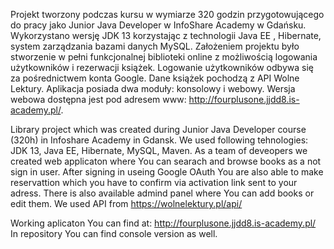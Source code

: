 Projekt tworzony podczas kursu w wymiarze 320 godzin przygotowującego do pracy jako Junior Java Developer w InfoShare Academy w Gdańsku. Wykorzystano wersję JDK 13 korzystając z technologii Java EE , Hibernate, system zarządzania bazami danych MySQL.
Założeniem projektu było stworzenie w pełni funkcjonalnej biblioteki online z możliwością logowania użytkowników i rezerwacji książek. Logowanie użytkowników odbywa się za pośrednictwem konta Google. Dane książek pochodzą z API Wolne Lektury. Aplikacja posiada dwa moduły: konsolowy i webowy.
Wersja webowa dostępna jest pod adresem www: http://fourplusone.jjdd8.is-academy.pl/.


Library project which was created during Junior Java Developer course (320h) in Infoshare Academy in Gdansk.
We used following tehnologies: JDK 13, Java EE, Hibernate, MySQL, Maven. As a team of deveopers we created web applicaton where You can searach and browse books as a not sign in user. After signing in useing Google OAuth You are also able to make reservattion which you have to confirm via activation link sent to your adress. 
There is also available admind panel where You can add books or edit them.
We used API from https://wolnelektury.pl/api/

Working aplicaton You can find at: http://fourplusone.jjdd8.is-academy.pl/
In repository You can find console version as well.
